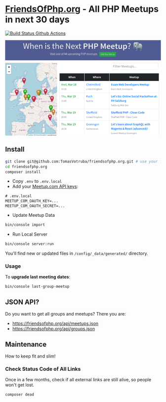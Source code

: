 # [FriendsOfPhp.org](https://www.friendsofphp.org) - All PHP Meetups in next 30 days

[![Build Status Github Actions](https://img.shields.io/github/workflow/status/tomasvotruba/friendsofphp.org/Code_Checks?style=flat-square)](https://github.com/TomasVotruba/friendsofphp.org/actions)

<div align="center">
   <img src="/docs/preview.png?v=1">
</div>

## Install

```sh
git clone git@github.com:TomasVotruba/friendsofphp.org.git # use your fork to contribute
cd friendsofphp.org
composer install
```

- Copy `.env` to `.env.local`
- Add your [Meetup.com API keys](https://secure.meetup.com/meetup_api/oauth_consumers/):

```dotenv
# .env.local
MEETUP_COM_OAUTH_KEY=...
MEETUP_COM_OAUTH_SECRET=...
```

- Update Meetup Data

```bash
bin/console import
```

- Run Local Server

```bash
bin/console server:run
```

You'll find new or updated files in `/config/_data/generated/` directory.

### Usage

To **upgrade last meeting dates**:

```bash
bin/console last-group-meetup
```

## JSON API?

Do you want to get all groups and meetups? There you are:

- https://friendsofphp.org/api/meetups.json
- https://friendsofphp.org/api/groups.json

## Maintenance

How to keep fit and slim!

### Check Status Code of All Links

Once in a few months, check if all external links are still alive, so people won't get lost.

```bash
composer dead
```
